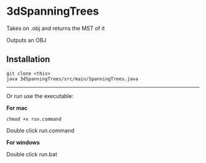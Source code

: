 # 3dSpanningTrees
Takes on .obj and returns the MST of it

Outputs an OBJ


## Installation

```
git clone <this>
java 3dSpanningTrees/src/main/SpanningTrees.java
```
***

Or run use the executable:

**For mac**
```
chmod +x run.command
```
Double click run.command

**For windows**

Double click run.bat
